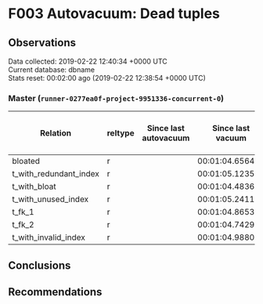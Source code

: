 # F003 Autovacuum: Dead tuples #

## Observations ##
Data collected: 2019-02-22 12:40:34 +0000 UTC  
Current database: dbname  
Stats reset: 00:02:00 ago (2019-02-22 12:38:54 +0000 UTC)  
### Master (`runner-0277ea0f-project-9951336-concurrent-0`) ###

 Relation | reltype | Since last autovacuum | Since last vacuum | Autovacuum Count | Vacuum Count | n_tup_ins | n_tup_upd | n_tup_del | pg_class.reltuples | n_live_tup | n_dead_tup | &#9660;Dead Tuples Ratio, %
----------|------|-----------------------|-------------------|----------|---------|-----------|-----------|-----------|--------------------|------------|------------|-----------
bloated |r |<no value> |00:01:04.65645 |0 |1 |100000 |0 |50000 |50000 |50000 |0 | 0 
t_with_redundant_index |r |<no value> |00:01:05.123541 |0 |1 |1000000 |0 |0 |1000000 |1000000 |0 | 0 
t_with_bloat |r |<no value> |00:01:04.483631 |0 |1 |1000000 |1000000 |0 |1000000 |1000000 |0 | 0 
t_with_unused_index |r |<no value> |00:01:05.241185 |0 |1 |1000000 |0 |0 |1000000 |1000000 |0 | 0 
t_fk_1 |r |<no value> |00:01:04.865364 |0 |1 |1000001 |0 |0 |1000001 |1000001 |0 | 0 
t_fk_2 |r |<no value> |00:01:04.742968 |0 |1 |1000000 |0 |0 |1000000 |1000000 |0 | 0 
t_with_invalid_index |r |<no value> |00:01:04.988049 |0 |1 |1000000 |0 |0 |1000000 |1000000 |0 | 0 



## Conclusions ##


## Recommendations ##

